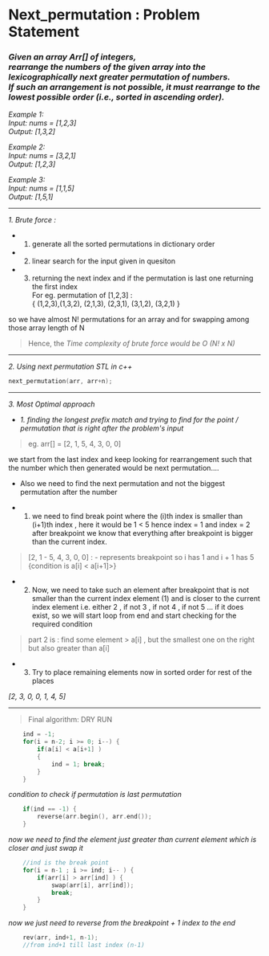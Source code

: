 # Next_permutation : Problem Statement

### _Given an array Arr[] of integers, <br> rearrange the numbers of the given array into the lexicographically next greater permutation of numbers. <br> If such an arrangement is not possible, it must rearrange to the lowest possible order (i.e., sorted in ascending order)._

_Example 1:<br>
Input: nums = [1,2,3] <br>
Output: [1,3,2]_

_Example 2:<br>
Input: nums = [3,2,1] <br>
Output: [1,2,3]_

_Example 3:<br>
Input: nums = [1,1,5] <br>
Output: [1,5,1]_

---

_1. Brute force :_

- 1. generate all the sorted permutations in dictionary order
- 2. linear search for the input given in quesiton
- 3. returning the next index and if the permutation is last one returning the first index
     <br>
     For eg. permutation of [1,2,3] : <br> { (1,2,3),(1,3,2), (2,1,3), (2,3,1), (3,1,2), (3,2,1) }

so we have almost N! permutations for an array and for swapping among those array length of N <br>

> Hence, the _Time complexity of brute force would be O (N! x N)_

---

_2. Using next permutation STL in c++_

```cpp
next_permutation(arr, arr+n);
```

---

_3. Most Optimal approach_

- _1. finding the longest prefix match and trying to find for the point / permutation that is right after the problem's input_

> eg. arr[] = [2, 1, 5, 4, 3, 0, 0] <br>

we start from the last index and keep looking for rearrangement such that the number which then generated would be next permutation....

- Also we need to find the next permutation and not the biggest permutation after the number

- 1. we need to find break point where the (i)th index is smaller than (i+1)th index , here it would be 1 < 5 hence index = 1 and index = 2 <br> after breakpoint we know that everything after breakpoint is bigger than the current index.

> [2, 1 - 5, 4, 3, 0, 0] : - represents breakpoint so i has 1 and i + 1 has 5 {condition is a[i] < a[i+1]>}

- 2. Now, we need to take such an element after breakpoint that is not smaller than the current index element (1) and is closer to the current index element i.e. either 2 , if not 3 , if not 4 , if not 5 ... if it does exist, so we will start loop from end and start checking for the required condition

> part 2 is : find some element > a[i] , but the smallest one on the right but also greater than a[i]

- 3. Try to place remaining elements now in sorted order for rest of the places

_[2, 3, 0, 0, 1, 4, 5]_

---

> Final algorithm: DRY RUN

```cpp
    ind = -1;
    for(i = n-2; i >= 0; i--) {
        if(a[i] < a[i+1] )
        {
            ind = 1; break;
        }
    }
```

_condition to check if permutation is last permutation_

```cpp
    if(ind == -1) {
        reverse(arr.begin(), arr.end());
    }
```

_now we need to find the element just greater than current element which is closer and just swap it_

```cpp
    //ind is the break point
    for(i = n-1 ; i >= ind; i-- ) {
        if(arr[i] > arr[ind] ) {
            swap(arr[i], arr[ind]);
            break;
        }
    }
```

_now we just need to reverse from the breakpoint + 1 index to the end_

```cpp
    rev(arr, ind+1, n-1);
    //from ind+1 till last index (n-1)
```
